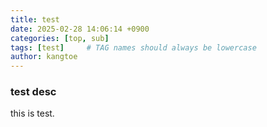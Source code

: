 ```yaml
---
title: test
date: 2025-02-28 14:06:14 +0900
categories: [top, sub]
tags: [test]     # TAG names should always be lowercase
author: kangtoe
---
```


### test desc
this is test.